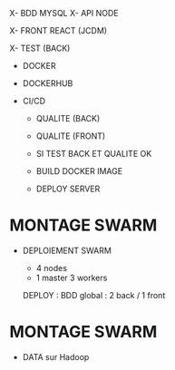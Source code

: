 X- BDD MYSQL
X- API NODE

X- FRONT REACT (JCDM)

X- TEST (BACK)

- DOCKER
- DOCKERHUB

- CI/CD
    - QUALITE (BACK)
    - QUALITE (FRONT)

    - SI TEST BACK ET QUALITE OK
    - BUILD DOCKER IMAGE
    - DEPLOY SERVER

# MONTAGE SWARM

- DEPLOIEMENT SWARM
    - 4 nodes
    - 1 master 3 workers

    DEPLOY : BDD global
           : 2 back / 1 front

# MONTAGE SWARM
- DATA sur Hadoop
